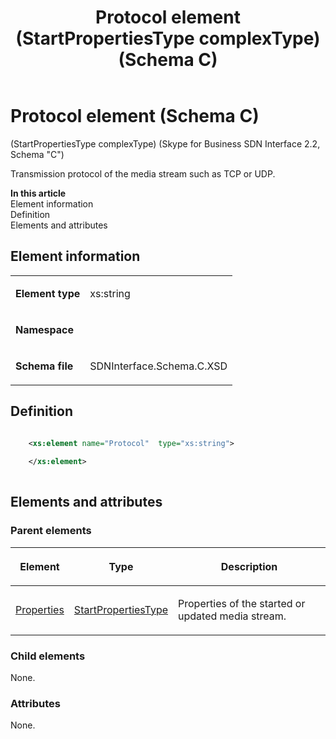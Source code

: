 ﻿---
title: Protocol element (StartPropertiesType complexType) (Schema C)
TOCTitle: Protocol element (StartPropertiesType complexType)
ms:assetid: 9bc50ce2-21d8-06f7-7e5d-af432a632761
ms:mtpsurl: https://msdn.microsoft.com/library/Mt404818(v=office.16)
ms:contentKeyID: 68250730
ms.date: 08/24/2015
mtps_version: v=office.16
dev_langs:
- xml
---

# Protocol element (Schema C)

(StartPropertiesType complexType) (Skype for Business SDN Interface 2.2, Schema "C")

Transmission protocol of the media stream such as TCP or UDP.

**In this article**  
Element information  
Definition  
Elements and attributes  

## Element information

<table>

<tbody>
<tr class="odd">
<td><p><strong>Element type</strong></p></td>
<td><p>xs:string</p></td>
</tr>
<tr class="even">
<td><p><strong>Namespace</strong></p></td>
<td><p></p></td>
</tr>
<tr class="odd">
<td><p><strong>Schema file</strong></p></td>
<td><p>SDNInterface.Schema.C.XSD</p></td>
</tr>
</tbody>
</table>


## Definition

```xml

    <xs:element name="Protocol"  type="xs:string">
    
    </xs:element>
  
```

## Elements and attributes

### Parent elements

<table>

<thead>
<tr class="header">
<th><p>Element</p></th>
<th><p>Type</p></th>
<th><p>Description</p></th>
</tr>
</thead>
<tbody>
<tr class="odd">
<td><p><a href="properties-element-startorupdatetype-complextype-skype-for-business-sdn-interface-2-2-schema-c.md">Properties</a></p></td>
<td><p><a href="startpropertiestype-complextype-skype-for-business-sdn-interface-2-2-schema-c.md">StartPropertiesType</a></p></td>
<td><p>Properties of the started or updated media stream.</p></td>
</tr>
</tbody>
</table>


### Child elements

None.

### Attributes

None.

